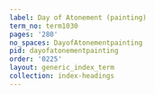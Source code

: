 ```yaml
---
label: Day of Atonement (painting)
term_no: term1030
pages: '280'
no_spaces: DayofAtonementpainting
pid: dayofatonementpainting
order: '0225'
layout: generic_index_term
collection: index-headings
---
```

